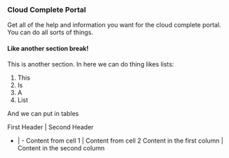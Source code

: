 ### Cloud Complete Portal
Get all of the help and information you want for the cloud complete portal.  You can do all sorts of things.

#### Like another section break!
This is another section.  In here we can do thing likes lists:

1. This
2. Is
3. A
4. List

And we can put in tables

First Header | Second Header
- | -
Content from cell 1 | Content from cell 2
Content in the first column | Content in the second column